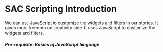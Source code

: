 # SAC Scripting Introduction

We can use JavaScript to customize the widgets and filters in our stories. It gives more freedom on creativity side. It uses JavaScript to customize the widgets and filters.

##### Pre-requisite: Basics of JavaScript language
